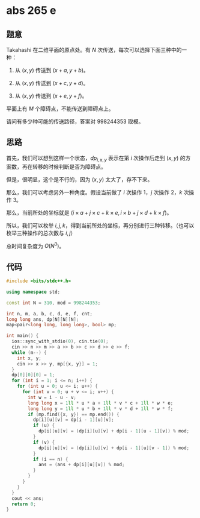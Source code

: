 # abs 265 e

## 题意

Takahashi 在二维平面的原点处。有 $N$ 次传送，每次可以选择下面三种中的一种：

1. 从 $(x, y)$ 传送到 $(x + a, y + b)$。

2. 从 $(x, y)$ 传送到 $(x + c, y + d)$。

3. 从 $(x, y)$ 传送到 $(x + e, y + f)$。

平面上有 $M$ 个障碍点，不能传送到障碍点上。

请问有多少种可能的传送路径，答案对 $998244353$ 取模。

## 思路

首先，我们可以想到这样一个状态，$dp_{i, x, y}$ 表示在第 $i$ 次操作后走到 $(x, y)$ 的方案数，再在转移的时候判断是否为障碍点。

但是，很明显，这个是不行的，因为 $(x, y)$ 太大了，存不下来。

那么，我们可以考虑另外一种角度。假设当前做了 $i$ 次操作 $1$，$j$ 次操作 $2$，$k$ 次操作 $3$。

那么，当前所处的坐标就是 $(i \times a + j \times c + k \times e, i \times b + j \times d + k \times f)$。

所以，我们可以枚举 $i, j, k$，得到当前所处的坐标，再分别进行三种转移。（也可以枚举三种操作的总次数与 $i, j$）

总时间复杂度为 $O(N ^ 3)$。

## 代码

```cpp
#include <bits/stdc++.h>

using namespace std;

const int N = 310, mod = 998244353;

int n, m, a, b, c, d, e, f, cnt;
long long ans, dp[N][N][N];
map<pair<long long, long long>, bool> mp;

int main() {
  ios::sync_with_stdio(0), cin.tie(0);
  cin >> n >> m >> a >> b >> c >> d >> e >> f;
  while (m--) {
    int x, y;
    cin >> x >> y, mp[{x, y}] = 1;
  }
  dp[0][0][0] = 1;
  for (int i = 1; i <= n; i++) {
    for (int u = 0; u <= i; u++) {
      for (int v = 0; u + v <= i; v++) {
        int w = i - u - v;
        long long x = 1ll * u * a + 1ll * v * c + 1ll * w * e;
        long long y = 1ll * u * b + 1ll * v * d + 1ll * w * f;
        if (mp.find({x, y}) == mp.end()) {
          dp[i][u][v] = dp[i - 1][u][v];
          if (u) {
            dp[i][u][v] = (dp[i][u][v] + dp[i - 1][u - 1][v]) % mod;
          }
          if (v) {
            dp[i][u][v] = (dp[i][u][v] + dp[i - 1][u][v - 1]) % mod;
          }
          if (i == n) {
            ans = (ans + dp[i][u][v]) % mod;
          }
        }
      }
    }
  }
  cout << ans;
  return 0;
}
```